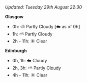 *Updated: Tuesday 29th August 22:30*

**Glasgow**

* 0h: :partly_sunny: Partly Cloudy [:cloud: as of 0h]
* 1h: :partly_sunny: Partly Cloudy
* 2h - 11h: :sunny: Clear

**Edinburgh**

* 0h, 1h: :cloud: Cloudy
* 2h, 3h: :partly_sunny: Partly Cloudy
* 4h - 11h: :sunny: Clear
